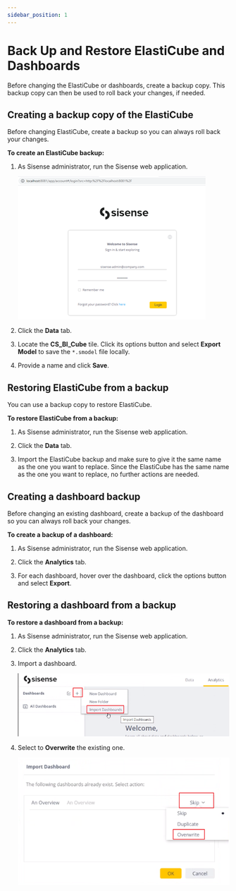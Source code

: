 ```yaml
---
sidebar_position: 1
---
```


# Back Up and Restore ElastiCube and Dashboards

Before changing the ElastiCube or dashboards, create a backup copy. This backup copy can then be used to roll back your changes, if needed.

## Creating a backup copy of the ElastiCube

Before changing ElastiCube, create a backup so you can always roll back your changes.

**To create an ElastiCube backup:**

1. As Sisense administrator, run the Sisense web application.
    
    ![](/Images/BI/AdminLogin.png)
    
2. Click the **Data** tab.
3. Locate the **CS\_BI\_Cube** tile. Click its options button and select **Export Model** to save the `*.smodel` file locally.
4. Provide a name and click **Save**.

## Restoring ElastiCube from a backup

You can use a backup copy to restore ElastiCube.

**To restore ElastiCube from a backup:**

1. As Sisense administrator, run the Sisense web application.
    
2. Click the **Data** tab.
3. Import the ElastiCube backup and make sure to give it the same name as the one you want to replace. Since the ElastiCube has the same name as the one you want to replace, no further actions are needed.

## Creating a dashboard backup

Before changing an existing dashboard, create a backup of the dashboard so you can always roll back your changes.

**To create a backup of a dashboard:**

1. As Sisense administrator, run the Sisense web application.
    
2. Click the **Analytics** tab.
3. For each dashboard, hover over the dashboard, click the options button and select **Export**.
    

## Restoring a dashboard from a backup

**To restore a dashboard from a backup:**

1. As Sisense administrator, run the Sisense web application.
    
2. Click the **Analytics** tab.
3. Import a dashboard.
    
    ![](/Images/BI/import-dashboards-cloudshell.png)
    
4. Select to **Overwrite** the existing one.
    
    ![](/Images/BI/RestoreDashboard.png)